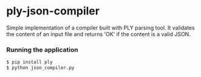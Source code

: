 # ply-json-compiler

Simple implementation of a compiler built with PLY parsing tool. It validates the content of an input file and returns 'OK' if the content is a valid JSON.

### Running the application

```sh
$ pip install ply
$ python json_compiler.py
```
